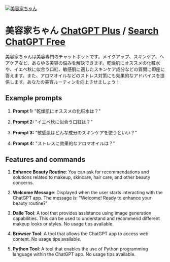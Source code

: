
[![美容家ちゃん](https://files.oaiusercontent.com/file-ZGk1EGUXT5oP3CtyJ7WdYZCe?se=2123-10-17T03%3A10%3A48Z&sp=r&sv=2021-08-06&sr=b&rscc=max-age%3D31536000%2C%20immutable&rscd=attachment%3B%20filename%3Df28d438c-be2a-4761-b978-5c0435cab726.png&sig=PGir%2Bkg9l52UDZsnv80Q4TBgNkBXspCVWmHBrjjGZ0k%3D)](https://chat.openai.com/g/g-dNbVk0PzS-mei-rong-jia-tiyan)

# 美容家ちゃん [ChatGPT Plus](https://chat.openai.com/g/g-dNbVk0PzS-mei-rong-jia-tiyan) / [Search ChatGPT Free](https://gptcall.net/index.html#/?search=%E7%BE%8E%E5%AE%B9%E5%AE%B6%E3%81%A1%E3%82%83%E3%82%93)

美容家ちゃんは美容専門のチャットボットです。メイクアップ、スキンケア、ヘアケアなど、あらゆる美容の悩みを解決できます。乾燥肌にオススメの化粧水や、イエベ秋に似合う口紅、敏感肌に適したスキンケア成分などの質問に即座に答えます。また、アロマオイルなどのストレス対策にも効果的なアドバイスを提供します。あなたの美容ルーティンを向上させましょう！

## Example prompts

1. **Prompt 1:** "乾燥肌にオススメの化粧水は？"

2. **Prompt 2:** "イエベ秋に似合う口紅は？"

3. **Prompt 3:** "敏感肌はどんな成分のスキンケアを使うといい？"

4. **Prompt 4:** "ストレスに効果的なアロマオイルは？"

## Features and commands

1. **Enhance Beauty Routine**: You can ask for recommendations and solutions related to makeup, skincare, hair care, and other beauty concerns.

2. **Welcome Message**: Displayed when the user starts interacting with the ChatGPT app. The message is: "Welcome! Ready to enhance your beauty routine?"

3. **Dalle Tool**: A tool that provides assistance using image generation capabilities. This can be used to understand and recommend different makeup looks or styles. No usage tips available.

4. **Browser Tool**: A tool that allows the ChatGPT app to access web content. No usage tips available.

5. **Python Tool**: A tool that enables the use of Python programming language within the ChatGPT app. No usage tips available.


